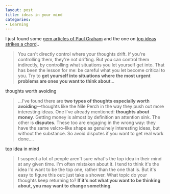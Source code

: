 ```yaml
---
layout: post
title: ideas in your mind
categories:
- Learning
---
```


I just found some [gem articles of Paul Graham](http://www.paulgraham.com/articles.html) and the one on [top ideas strikes a chord](http://www.paulgraham.com/top.html)..

> You can't directly control where your thoughts drift. If you're controlling them, they're not drifting. But you can control them indirectly, by controlling what situations you let yourself get into. That has been the lesson for me: be careful what you let become critical to you. Try to **get yourself into situations where the most urgent problems are ones you want to think about**...

thoughts worth avoiding

> ...I've found there are **two types of thoughts especially worth avoiding**—thoughts like the Nile Perch in the way they push out more interesting ideas. One I've already mentioned: **thoughts about money**. Getting money is almost by definition an attention sink. The other is **disputes**. These too are engaging in the wrong way: they have the same velcro-like shape as genuinely interesting ideas, but without the substance. So avoid disputes if you want to get real work done....

top idea in mind

> I suspect a lot of people aren't sure what's the top idea in their mind at any given time. I'm often mistaken about it. I tend to think it's the idea I'd want to be the top one, rather than the one that is. But it's easy to figure this out: just take a shower. What topic do your thoughts keep returning to? **If it's not what you want to be thinking about, you may want to change something**.

